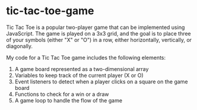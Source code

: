 # tic-tac-toe-game

Tic Tac Toe is a popular two-player game that can be implemented using JavaScript. 
The game is played on a 3x3 grid, and the goal is to place three of your symbols (either "X" or "O") in a row, either horizontally, vertically, or diagonally.


My code for a Tic Tac Toe game includes the following elements:

1) A game board represented as a two-dimensional array
2) Variables to keep track of the current player (X or O)
3) Event listeners to detect when a player clicks on a square on the game board
4) Functions to check for a win or a draw
5) A game loop to handle the flow of the game
